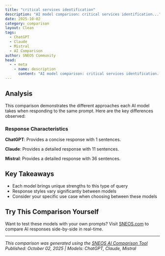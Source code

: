 ```yaml
---
title: "critical services identification"
description: "AI model comparison: critical services identification..."
date: 2025-10-02
category: comparison
layout: Clean
tags:
  - ChatGPT
  - Claude
  - Mistral
  - AI Comparison
author: SNEOS Community
head:
  - - meta
    - name: description
      content: "AI model comparison: critical services identification..."
---
```


<ChatComparison
  title="critical services identification"
  prompt="critical services identification"
  :responses='{
    "ChatGPT": "Identifying critical services is an important step for organizations, especially in the context of business continuity, risk management, and disaster recovery planning. Here’s a general approach to identifying critical services:\n\n### Steps to Identify Critical Services\n\n1. **Define Criteria for Criticality**:\n   - **Impact on Operations**: Services that are essential for day-to-day operations.\n   - **Regulatory Requirements**: Services required to comply with laws and regulations.\n   - **Customer Impact**: Services that directly affect customer satisfaction or retention.\n   - **Revenue Generation**: Services that contribute significantly to revenue.\n   - **Safety and Security**: Services that ensure the safety and security of personnel, customers, or data.\n\n2. **Conduct a Business Impact Analysis (BIA)**:\n   - Identify all services provided by the organization.\n   - Assess the potential impact of service disruptions on the organization and stakeholders.\n   - Determine the Recovery Time Objectives (RTO) and Recovery Point Objectives (RPO) for each service.\n\n3. **Engage Stakeholders**:\n   - Collaborate with key stakeholders, including department heads, IT staff, and end-users, to gather insights on critical services.\n   - Use surveys or interviews to collect input on what services are considered critical.\n\n4. **Categorize Services**:\n   - Categorize services into tiers based on their criticality (e.g., Tier 1 for mission-critical services, Tier 2 for important but not critical services).\n   - This can help prioritize recovery efforts and resource allocation.\n\n5. **Analyze Dependencies**:\n   - Identify interdependencies between services and other resources (e.g., IT systems, personnel, suppliers).\n   - Understanding these dependencies is crucial for recognizing the ripple effects of service disruptions.\n\n6. **Review Historical Data and Incident Reports**:\n   - Examine past incidents, failures, or disruptions to understand which services were most affected and had the greatest impact.\n   - This can provide context for current service assessments.\n\n7. **Assess Technological Dependencies**:\n   - Evaluate the technological infrastructure related to each service, including software, hardware, networks, and data storage.\n   - Identify services that rely on specific technologies or platforms that may pose risks.\n\n8. **Continuous Review and Update**:\n   - The identification of critical services should be an ongoing process. Regularly review and update the list of critical services as the business evolves, new risks emerge, and technologies change.\n\n### Common Examples of Critical Services\n\n- **Customer Support Services**: Essential for maintaining customer relationships and satisfaction.\n- **Financial and Accounting Services**: Critical for the organization’s financial health and compliance.\n- **IT Services**: Including network operations, data management, and cybersecurity services.\n- **Supply Chain Management**: Ensures the timely delivery of products or services.\n- **HR Services**: Vital for employee management and compliance.\n- **Operational Services**: Core functions necessary for product development, production, and delivery.\n\nBy following these steps, organizations can effectively identify their critical services and develop strategies to ensure their resilience and continuity in the face of disruptions.",
    "Claude": "# Critical Services Identification\n\n## Overview\nCritical services identification is the process of determining which business services, IT systems, and infrastructure components are essential for an organization\u0027s operations, revenue generation, and regulatory compliance.\n\n## Key Categories of Critical Services\n\n### 1. **Business-Critical Services**\n- **Revenue-generating systems**\n  - E-commerce platforms\n  - Payment processing\n  - Customer relationship management (CRM)\n  - Sales systems\n\n- **Customer-facing services**\n  - Websites and web applications\n  - Mobile applications\n  - Customer support systems\n  - Service delivery platforms\n\n### 2. **Infrastructure Services**\n- **Core IT infrastructure**\n  - Network connectivity\n  - Data centers\n  - Cloud services\n  - Backup and recovery systems\n\n- **Security services**\n  - Identity and access management\n  - Firewalls and intrusion detection\n  - Antivirus and endpoint protection\n  - Security monitoring\n\n### 3. **Operational Services**\n- **Communications**\n  - Email systems\n  - Voice/telephony\n  - Collaboration platforms\n  - Emergency notification systems\n\n- **Data and applications**\n  - Database systems\n  - Enterprise resource planning (ERP)\n  - Document management\n  - Analytics and reporting\n\n## Identification Methodology\n\n### 1. **Business Impact Analysis (BIA)**\n\u0060\u0060\u0060\nStep 1: Inventory all services and systems\nStep 2: Assess business dependencies\nStep 3: Determine financial impact of downtime\nStep 4: Evaluate regulatory/compliance requirements\nStep 5: Analyze customer impact\nStep 6: Calculate recovery time objectives (RTO)\nStep 7: Define recovery point objectives (RPO)\n\u0060\u0060\u0060\n\n### 2. **Risk Assessment Framework**\n- **Probability of failure**\n- **Impact severity**\n- **Duration of potential outage**\n- **Cascade effects**\n- **Recovery complexity**\n\n### 3. **Stakeholder Analysis**\n- Executive leadership input\n- Department head interviews\n- Customer feedback\n- Regulatory requirements\n- Vendor dependencies\n\n## Criticality Classification\n\n### **Tier 1: Mission-Critical**\n- Cannot operate without these services\n- Immediate business impact\n- RTO: 0-4 hours\n- Maximum acceptable downtime: Minutes\n\n### **Tier 2: Business-Important**\n- Significant impact on operations\n- Moderate business disruption\n- RTO: 4-24 hours\n- Maximum acceptable downtime: Hours\n\n### **Tier 3: Business-Supportive**\n- Limited immediate impact\n- Can operate temporarily without\n- RTO: 24-72 hours\n- Maximum acceptable downtime: Days\n\n### **Tier 4: Non-Critical**\n- Minimal business impact\n- RTO: 72\u002B hours\n- Maximum acceptable downtime: Days/weeks\n\n## Assessment Criteria\n\n### **Financial Impact**\n- Direct revenue loss per hour\n- Cost of manual workarounds\n- Penalty costs (SLA breaches)\n- Recovery and restoration costs\n\n### **Operational Impact**\n- Employee productivity loss\n- Customer service disruption\n- Supply chain effects\n- Partner/vendor relationships\n\n### **Regulatory/Compliance**\n- Legal requirements\n- Industry standards\n- Audit implications\n- Reporting obligations\n\n### **Reputation Impact**\n- Brand damage potential\n- Customer trust erosion\n- Media attention risk\n- Competitive disadvantage\n\n## Documentation Requirements\n\n### **Service Inventory**\n\u0060\u0060\u0060\n- Service name and description\n- Business owner\n- Technical owner\n- Dependencies (upstream/downstream)\n- Current availability metrics\n- Performance baselines\n\u0060\u0060\u0060\n\n### **Criticality Assessment**\n\u0060\u0060\u0060\n- Criticality tier assignment\n- Justification for classification\n- Impact analysis results\n- RTO/RPO requirements\n- Recovery strategies\n\u0060\u0060\u0060\n\n## Implementation Best Practices\n\n### 1. **Regular Reviews**\n- Quarterly assessments\n- Annual comprehensive reviews\n- After major changes\n- Post-incident evaluations\n\n### 2. **Cross-Functional Involvement**\n- Business stakeholders\n- IT operations\n- Security teams\n- Risk management\n- Compliance officers\n\n### 3. **Documentation Maintenance**\n- Keep inventories current\n- Update after system changes\n- Validate dependencies\n- Review criticality assignments\n\n### 4. **Testing and Validation**\n- Conduct tabletop exercises\n- Perform failover tests\n- Validate recovery procedures\n- Test backup systems\n\n## Common Challenges\n\n### **Identification Challenges**\n- Hidden dependencies\n- Outdated documentation\n- Stak",
    "Mistral": "Identifying critical services is essential for ensuring the continuity and resilience of an organization, especially in the context of disaster recovery, business continuity planning, and risk management. Here are some steps and considerations for identifying critical services:\n\n### 1. **Understand Business Objectives**\n   - **Mission and Vision:** Align the identification of critical services with the organization\u0027s mission, vision, and strategic goals.\n   - **Key Performance Indicators (KPIs):** Identify the KPIs that are crucial for the organization\u0027s success.\n\n### 2. **Conduct a Business Impact Analysis (BIA)**\n   - **Identify Key Functions:** Determine the core functions that are essential for the organization to operate.\n   - **Assess Impact:** Evaluate the potential impact of disruptions to these functions, including financial, operational, and reputational impacts.\n   - **Prioritize Functions:** Rank functions based on their criticality to the organization.\n\n### 3. **Stakeholder Engagement**\n   - **Consult with Stakeholders:** Engage with key stakeholders, including senior management, department heads, and employees, to gather insights on critical services.\n   - **Cross-Functional Teams:** Form cross-functional teams to ensure a comprehensive view of critical services across the organization.\n\n### 4. **Analyze Dependencies**\n   - **Internal Dependencies:** Identify internal dependencies, such as IT systems, data, and personnel, that support critical services.\n   - **External Dependencies:** Consider external dependencies, such as suppliers, partners, and regulatory requirements.\n\n### 5. **Risk Assessment**\n   - **Identify Risks:** Identify potential risks that could disrupt critical services, such as cyber threats, natural disasters, and supply chain disruptions.\n   - **Evaluate Likelihood and Impact:** Assess the likelihood and impact of these risks on critical services.\n\n### 6. **Documentation and Communication**\n   - **Document Findings:** Document the identified critical services, their dependencies, and the associated risks.\n   - **Communicate Results:** Share the findings with relevant stakeholders to ensure alignment and buy-in.\n\n### 7. **Develop Mitigation Strategies**\n   - **Redundancy and Backup:** Implement redundancy and backup solutions for critical services.\n   - **Contingency Plans:** Develop contingency plans to address potential disruptions.\n   - **Training and Awareness:** Train employees on the importance of critical services and their role in maintaining them.\n\n### 8. **Regular Review and Update**\n   - **Periodic Reviews:** Conduct regular reviews of critical services to ensure they remain relevant and up-to-date.\n   - **Adapt to Changes:** Adapt the identification and management of critical services to changes in the organization\u0027s environment, such as new technologies, market conditions, and regulatory requirements.\n\n### Examples of Critical Services\n- **Financial Services:** Payroll processing, accounts payable/receivable, financial reporting.\n- **IT Services:** Network infrastructure, data centers, critical applications.\n- **Customer Services:** Customer support, order processing, customer relationship management.\n- **Operational Services:** Manufacturing, supply chain management, logistics.\n- **Human Resources:** Employee onboarding, benefits administration, compliance.\n\n### Tools and Techniques\n- **BIA Software:** Use specialized software for conducting Business Impact Analysis.\n- **Risk Management Tools:** Utilize risk management tools to identify and assess risks.\n- **Dependency Mapping:** Create dependency maps to visualize the relationships between critical services and their dependencies.\n\nBy following these steps, organizations can effectively identify and manage their critical services, ensuring business continuity and resilience in the face of potential disruptions."
  }'
  published-date="09:53"
/>

## Analysis

This comparison demonstrates the different approaches each AI model takes when responding to the same prompt. Here are the key differences observed:

### Response Characteristics

**ChatGPT**: Provides a concise response with 1 sentences. 

**Claude**: Provides a detailed response with 11 sentences. 

**Mistral**: Provides a detailed response with 36 sentences. 

## Key Takeaways

- Each model brings unique strengths to this type of query
- Response styles vary significantly between models
- Consider your specific use case when choosing between these models

## Try This Comparison Yourself

Want to test these models with your own prompts? Visit [SNEOS.com](https://sneos.com) to compare AI responses side-by-side in real-time.

---

*This comparison was generated using the [SNEOS AI Comparison Tool](https://sneos.com)*
*Published: October 02, 2025 | Models: ChatGPT, Claude, Mistral*
